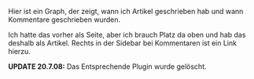 <!--
.. title: Kommentare/Artikel Grafik
.. slug: 148-kommentareartiekl-grafik
.. date: 2007-06-20 19:54:10
.. tags: In eigener Sache
.. description: 
.. type: text
-->

Hier ist ein Graph, der zeigt, wann ich Artikel geschrieben hab und wann Kommentare geschrieben wurden.
<!-- TEASER_END -->

Ich hatte das vorher als Seite, aber ich brauch Platz da oben und hab das deshalb als Artikel.
Rechts in der Sidebar bei Kommentaren ist ein Link hierzu.

**UPDATE 20.7.08:** Das Entsprechende Plugin wurde gelöscht.
